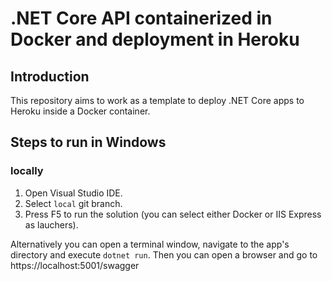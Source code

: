 # .NET Core API containerized in Docker and deployment in Heroku

## Introduction

This repository aims to work as a template to deploy .NET Core apps to Heroku inside a Docker container.

## Steps to run in Windows

### locally

1. Open Visual Studio IDE.
2. Select `local` git branch.
3. Press F5 to run the solution (you can select either Docker or IIS Express as lauchers).

Alternatively you can open a terminal window, navigate to the app's directory and execute `dotnet run`. Then you can open a browser and go to https://localhost:5001/swagger
